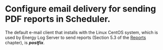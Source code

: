 Configure email delivery for sending PDF reports in Scheduler.
==============================================================

The default e-mail client that installs with the Linux CentOS system,
which is used by Energy Log Server to send reports (Section 5.3 of the
[Reports](/05-00-00-Reports/05-03-00-PDF_Report.md) chapter), is ***postfix***.
